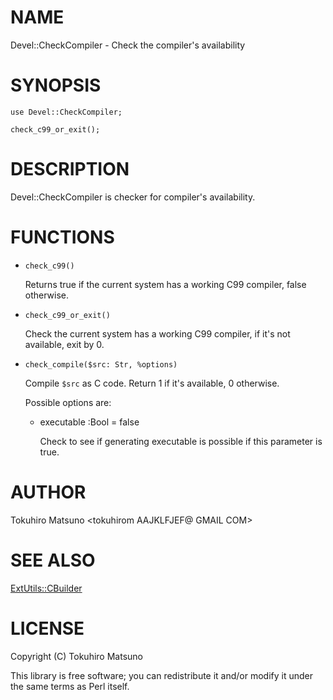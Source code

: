 # NAME

Devel::CheckCompiler - Check the compiler's availability

# SYNOPSIS

    use Devel::CheckCompiler;

    check_c99_or_exit();

# DESCRIPTION

Devel::CheckCompiler is checker for compiler's availability.

# FUNCTIONS

- `check_c99()`

    Returns true if the current system has a working C99 compiler, false otherwise.

- `check_c99_or_exit()`

    Check the current system has a working C99 compiler, if it's not available, exit by 0.

- `check_compile($src: Str, %options)`

    Compile `$src` as C code. Return 1 if it's available, 0 otherwise.

    Possible options are:

    - executable :Bool = false

        Check to see if generating executable is possible if this parameter is true.

# AUTHOR

Tokuhiro Matsuno <tokuhirom AAJKLFJEF@ GMAIL COM>

# SEE ALSO

[ExtUtils::CBuilder](http://search.cpan.org/perldoc?ExtUtils::CBuilder)

# LICENSE

Copyright (C) Tokuhiro Matsuno

This library is free software; you can redistribute it and/or modify
it under the same terms as Perl itself.

